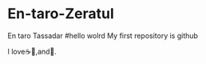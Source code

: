 # En-taro-Zeratul
En taro Tassadar
#hello wolrd
My first repository is github

I love:coffee::pizza:,and:dancer:.
